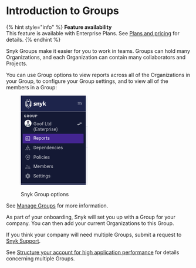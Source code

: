 # Introduction to Groups

{% hint style="info" %}
**Feature availability**\
This feature is available with Enterprise Plans. See [Plans and pricing](https://snyk.io/plans/) for details.
{% endhint %}

Snyk Groups make it easier for you to work in teams. Groups can hold many Organizations, and each Organization can contain many collaborators and Projects.

You can use Group options to view reports across all of the Organizations in your Group, to configure your Group settings, and to view all of the members in a Group:

<div align="left">

<figure><img src="../../.gitbook/assets/Screenshot 2023-04-24 at 15.34.14 (1) (1).png" alt="Snyk Group options"><figcaption><p>Snyk Group options</p></figcaption></figure>

</div>

See [Manage Groups](manage-groups.md) for more information.

As part of your onboarding, Snyk will set you up with a Group for your company. You can then add your current Organizations to this Group.

If you think your company will need multiple Groups, submit a request to [Snyk Support](https://snyk.zendesk.com/agent/dashboard).

See [Structure your account for high application performance](structure-your-hierarchy-for-high-application-performance.md) for details concerning multiple Groups.
